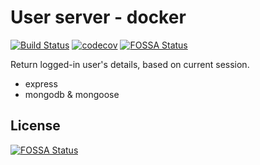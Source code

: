 # User server - docker
[![Build Status](https://travis-ci.org/tekwrks/user.svg?branch=master)](https://travis-ci.org/tekwrks/user)
[![codecov](https://codecov.io/gh/tekwrks/user/branch/master/graph/badge.svg)](https://codecov.io/gh/tekwrks/user)
[![FOSSA Status](https://app.fossa.io/api/projects/git%2Bgithub.com%2Ftekwrks%2Fuser.svg?type=shield)](https://app.fossa.io/projects/git%2Bgithub.com%2Ftekwrks%2Fuser?ref=badge_shield)

Return logged-in user's details, based on current session.

- express
- mongodb & mongoose

## License
[![FOSSA Status](https://app.fossa.io/api/projects/git%2Bgithub.com%2Ftekwrks%2Fuser.svg?type=large)](https://app.fossa.io/projects/git%2Bgithub.com%2Ftekwrks%2Fuser?ref=badge_large)

